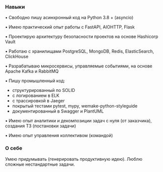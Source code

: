 ### Навыки

•	Свободно пишу асинхронный код на Python 3.8 + (asyncio)


•	Имею практический опыт работы с FastAPI, AIOHTTP, Flask


•	Проектирую архитектуру безопасности проектов на основе Hashicorp Vault


•	Работаю с хранилищами PostgreSQL, MongoDB, Redis, ElasticSearch, ClickHouse


•	Разрабатываю микросервисы, управляемые событиями, на основе Apache Kafka и RabbitMQ


•	Пишу промышленный код:
-	структурированный по SOLID
-	c логированием в ELK
-	с трассировкой в Jaeger
-	покрытый тестами pytest, mypy, wemake-python-styleguide
-	документированный в Swagger и PlantUML


•	Имею опыт аналитики и декомпозиции задач с нуля (от заказчика), создания ТЗ (постановки задачи)


•	Имею опыт управления коллективом (командой)


### О себе
Умею придумывать (генерировать продуктивную идею). Люблю сложные нестандартные задачи. 
